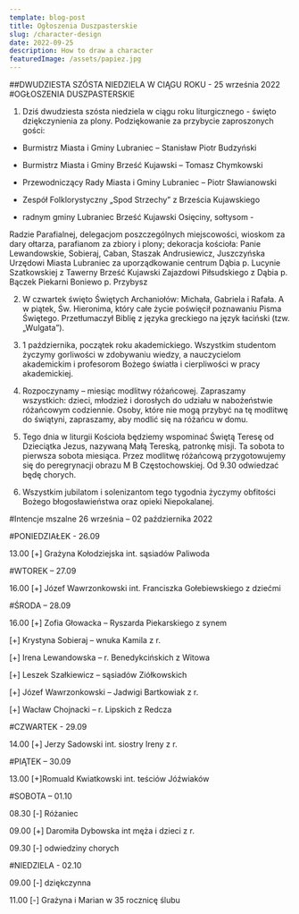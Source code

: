 ```yaml
---
template: blog-post
title: Ogłoszenia Duszpasterskie
slug: /character-design
date: 2022-09-25
description: How to draw a character
featuredImage: /assets/papiez.jpg
---
```


##DWUDZIESTA SZÓSTA NIEDZIELA W CIĄGU ROKU - 25 września 2022 
#OGŁOSZENIA DUSZPASTERSKIE

1. Dziś dwudziesta szósta niedziela w ciągu roku liturgicznego - święto dziękczynienia za plony. Podziękowanie za przybycie zaproszonych gości:

- Burmistrz Miasta i Gminy Lubraniec – Stanisław Piotr Budzyński                                           

- Burmistrz Miasta i Gminy Brześć Kujawski –  Tomasz   Chymkowski                                                     

- Przewodniczący Rady Miasta i Gminy  Lubraniec – Piotr Sławianowski

- Zespół Folklorystyczny „Spod Strzechy” z Brześcia Kujawskiego 

- radnym gminy Lubraniec Brześć Kujawski Osięciny, sołtysom                                     - 

Radzie Parafialnej, delegacjom poszczególnych miejscowości,  wioskom za dary ołtarza, parafianom za zbiory i plony; dekoracja kościoła: Panie Lewandowskie, Sobieraj, Caban, Staszak  Andrusiewicz, Juszczyńska 
Urzędowi Miasta Lubraniec za uporządkowanie centrum Dąbia p. Lucynie Szatkowskiej z Tawerny Brześć Kujawski Zajazdowi Piłsudskiego z Dąbia p. Bączek  Piekarni Boniewo p. Przybysz

2. W czwartek święto Świętych Archaniołów: Michała, Gabriela i Rafała. A w piątek, Św. Hieronima, który całe życie poświęcił poznawaniu Pisma Świętego. Przetłumaczył Biblię z języka greckiego na język łaciński (tzw. „Wulgata”). 

3. 1 października, początek roku akademickiego. Wszystkim studentom życzymy gorliwości w zdobywaniu wiedzy, a nauczycielom akademickim i profesorom Bożego światła i cierpliwości w pracy akademickiej.  

4. Rozpoczynamy  – miesiąc modlitwy różańcowej. Zapraszamy wszystkich: dzieci, młodzież i dorosłych do udziału w nabożeństwie różańcowym codziennie. Osoby, które nie mogą przybyć na tę modlitwę do świątyni, zapraszamy, aby modlić się na różańcu w domu. 

5. Tego dnia w liturgii Kościoła będziemy wspominać Świętą Teresę od Dzieciątka Jezus, nazywaną Małą Tereską, patronkę misji. Ta  sobota to pierwsza sobota miesiąca. Przez modlitwę różańcową przygotowujemy się do peregrynacji obrazu M B Częstochowskiej. Od  9.30 odwiedzać będę chorych.

6. Wszystkim jubilatom i solenizantom tego tygodnia życzymy obfitości Bożego błogosławieństwa oraz opieki Niepokalanej.         

#Intencje mszalne  26 września – 02 października  2022

#PONIEDZIAŁEK - 26.09

13.00 [+] Grażyna Kołodziejska int. sąsiadów Paliwoda

#WTOREK – 27.09

16.00 [+] Józef Wawrzonkowski int. Franciszka Gołebiewskiego z dziećmi

#ŚRODA – 28.09

16.00 [+] Zofia Głowacka – Ryszarda Piekarskiego z synem

[+] Krystyna Sobieraj – wnuka Kamila z r. 

[+] Irena Lewandowska – r. Benedykcińskich z Witowa

[+] Leszek Szałkiewicz – sąsiadów Ziółkowskich 

[+] Józef Wawrzonkowski – Jadwigi Bartkowiak z r. 

[+] Wacław Chojnacki – r. Lipskich z Redcza 

#CZWARTEK -  29.09  

14.00 [+] Jerzy Sadowski int. siostry Ireny z r.

#PIĄTEK – 30.09

13.00 [+]Romuald Kwiatkowski int. teściów Jóźwiaków

#SOBOTA – 01.10

08.30 [-] Różaniec

09.00 [+]  Daromiła Dybowska int męża i dzieci z r.

09.30 [-] odwiedziny chorych

#NIEDZIELA - 02.10

09.00 [-] dziękczynna

11.00 [-] Grażyna i Marian w 35 rocznicę ślubu